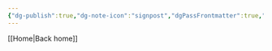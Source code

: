```yaml
---
{"dg-publish":true,"dg-note-icon":"signpost","dgPassFrontmatter":true,"noteIcon":"signpost","permalink":"/10-tags/main-notes/","created":"2025-10-13T20:17:15.578+01:00","updated":"2025-10-25T17:06:28.599+01:00"}
---
```


[[Home\|Back home]]